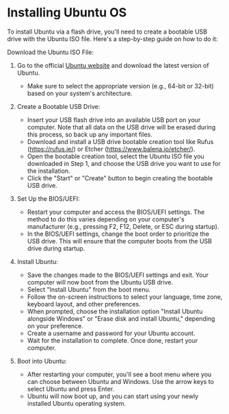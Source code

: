 # Installing Ubuntu OS

To install Ubuntu via a flash drive, you'll need to create a bootable USB drive with the Ubuntu ISO file. Here's a step-by-step guide on how to do it:

Download the Ubuntu ISO File:

1. Go to the official [Ubuntu website](https://ubuntu.com/download) and download the latest version of Ubuntu.
    - Make sure to select the appropriate version (e.g., 64-bit or 32-bit) based on your system's architecture.
2. Create a Bootable USB Drive:
    - Insert your USB flash drive into an available USB port on your computer. Note that all data on the USB drive will be erased during this process, so back up any important files.
    - Download and install a USB drive bootable creation tool like Rufus (https://rufus.ie/) or Etcher (https://www.balena.io/etcher/).
    - Open the bootable creation tool, select the Ubuntu ISO file you downloaded in Step 1, and choose the USB drive you want to use for the installation.
    - Click the "Start" or "Create" button to begin creating the bootable USB drive.

3. Set Up the BIOS/UEFI:
    - Restart your computer and access the BIOS/UEFI settings. The method to do this varies depending on your computer's manufacturer (e.g., pressing F2, F12, Delete, or ESC during startup).
    - In the BIOS/UEFI settings, change the boot order to prioritize the USB drive. This will ensure that the computer boots from the USB drive during startup.

4. Install Ubuntu:
    - Save the changes made to the BIOS/UEFI settings and exit. Your computer will now boot from the Ubuntu USB drive.
    - Select "Install Ubuntu" from the boot menu.
    - Follow the on-screen instructions to select your language, time zone, keyboard layout, and other preferences.
    - When prompted, choose the installation option "Install Ubuntu alongside Windows" or "Erase disk and install Ubuntu," depending on your preference.
    - Create a username and password for your Ubuntu account.
    - Wait for the installation to complete. Once done, restart your computer.

5. Boot into Ubuntu:
    - After restarting your computer, you'll see a boot menu where you can choose between Ubuntu and Windows. Use the arrow keys to select Ubuntu and press Enter.
    - Ubuntu will now boot up, and you can start using your newly installed Ubuntu operating system.